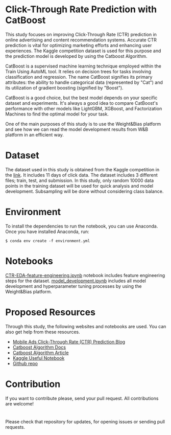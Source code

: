 # Click-Through Rate Prediction with CatBoost
This study focuses on improving Click-Through Rate (CTR) prediction in online advertising and content recommendation systems. Accurate CTR prediction is vital for optimizing marketing efforts and enhancing user experiences. The Kaggle competition dataset is used for this purpose and the prediction model is developed by using the Catboost Algorithm. 

CatBoost is a supervised machine learning technique employed within the Train Using AutoML tool. It relies on decision trees for tasks involving classification and regression. The name CatBoost signifies its primary attributes: the ability to handle categorical data (represented by "Cat") and its utilization of gradient boosting (signified by "Boost").

CatBoost is a good choice, but the best model depends on your specific dataset and experiments. It's always a good idea to compare CatBoost's performance with other models like LightGBM, XGBoost, and Factorization Machines to find the optimal model for your task. 

One of the main purposes of this study is to use the Weight&Bias platform and see how we can read the model development results from W&B platform in an efficient way.

# Dataset
The dataset used in this study is obtained from the Kaggle competition in the [link][id/name]. It includes 11 days of click data.
The dataset includes 3 different files; train, test, and submission. In this study, only random 10000 data points in the training dataset will be used for quick analysis and model development. Subsampling will be done without considering class balance.

[id/name]: https://www.kaggle.com/competitions/avazu-ctr-prediction/overview

# Environment
To install the dependencies to run the notebook, you can use Anaconda. Once you have installed Anaconda, run:

`$ conda env create -f environment.yml`

# Notebooks 
[CTR-EDA-feature-engineering.ipynb][notebook1] notebook includes feature engineering steps for the dataset. 
[model_development.ipynb][notebook2] includes all model development and hyperparameter tuning processes by using the Weight&Bias platform.

[notebook1]: https://github.com/ftmoztl/CTR-prediction/blob/main/CTR-EDA-feature-engineering.ipynb
[notebook2]: https://github.com/ftmoztl/CTR-prediction/blob/main/model-development.ipynb

# Proposed Resources
Through this study, the following websites and notebooks are used. You can also get help from these resources.

* [Mobile Ads Click-Through Rate (CTR) Prediction Blog][link1]
* [Catboost Algorithm Docs][Link2]
* [Catboost Algorithm Article][Link3]
* [Kaggle Useful Notebook][Link4]
* [Github repo][Link5]

[Link1]:https://towardsdatascience.com/mobile-ads-click-through-rate-ctr-prediction-44fdac40c6ff
[Link2]:https://catboost.ai/en/docs/
[Link3]:https://arxiv.org/pdf/1810.11363.pdf
[Link4]:https://www.kaggle.com/code/pointerfly/easy-catboost
[Link5]:https://github.com/susanli2016/Machine-Learning-with-Python/blob/master/Click-Through%20Rate%20Prediction.ipynb


# Contribution
If you want to contribute please, send your pull request. All contributions are welcome!

#
Please check that repository for updates, for opening issues or sending pull requests.